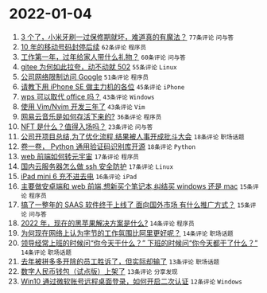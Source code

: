 # 2022-01-04

1. [3 个了，小米牙刷一过保修期就坏，难道真的有魔法？](https://www.v2ex.com/t/826025) `77条评论` `问与答`
1. [10 年的移动号码封停后续](https://www.v2ex.com/t/826088) `62条评论` `程序员`
1. [工作第一年，过年给家人带什么礼物？](https://www.v2ex.com/t/826001) `60条评论` `问与答`
1. [gitee 为何如此拉夸，动不动就 502](https://www.v2ex.com/t/826002) `55条评论` `Linux`
1. [公司网络限制访问 Google](https://www.v2ex.com/t/825993) `51条评论` `程序员`
1. [请教下用 iPhone SE 做主力机的各位](https://www.v2ex.com/t/826005) `45条评论` `iPhone`
1. [wps 可以取代 office 吗？](https://www.v2ex.com/t/826087) `43条评论` `Windows`
1. [使用 Vim/Nvim 开发三年了](https://www.v2ex.com/t/826068) `43条评论` `Vim`
1. [网易云音乐是如何存活下来的?](https://www.v2ex.com/t/826105) `36条评论` `程序员`
1. [NFT 是什么？值得入场吗？](https://www.v2ex.com/t/825985) `23条评论` `问与答`
1. [公司开项目总结,为了优化流程,结果被人事开成批斗大会](https://www.v2ex.com/t/826049) `18条评论` `职场话题`
1. [卷一卷， Python 通用验证码识别库开源](https://www.v2ex.com/t/826038) `18条评论` `Python`
1. [web 前端如何转元宇宙](https://www.v2ex.com/t/826098) `17条评论` `程序员`
1. [国内云服务器怎么做 ssh 安全防护](https://www.v2ex.com/t/826045) `17条评论` `Linux`
1. [iPad mini 6 充不进去电](https://www.v2ex.com/t/826008) `16条评论` `iPad`
1. [主要做安卓端和 web 前端,想新买个笔记本,纠结买 windows 还是 mac](https://www.v2ex.com/t/826058) `15条评论` `程序员`
1. [搞了一整年的 SAAS 软件终于上线了 面向国外市场 有什么推广方式？](https://www.v2ex.com/t/825990) `15条评论` `问与答`
1. [2022 年，现在的黑苹果解决方案是什么?](https://www.v2ex.com/t/826113) `14条评论` `程序员`
1. [为何现在网络上认为字节的工作氛围比阿里更好呢？](https://www.v2ex.com/t/826046) `14条评论` `职场话题`
1. [领导经常上班的时候问“你今天干什么？” 下班的时候问“你今天都干了什么？”](https://www.v2ex.com/t/826028) `14条评论` `职场话题`
1. [去年被拼多多开除的员工胜诉了，但实际却输了](https://www.v2ex.com/t/826072) `13条评论` `职场话题`
1. [数字人民币钱包（试点版）上架了](https://www.v2ex.com/t/826053) `13条评论` `分享发现`
1. [Win10 通过微软账号远程桌面登录，如何开启二次认证](https://www.v2ex.com/t/826059) `12条评论` `Windows`

